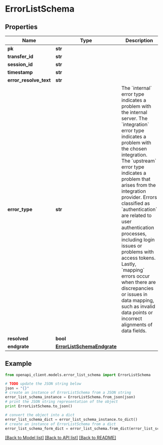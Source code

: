# ErrorListSchema


## Properties

Name | Type | Description | Notes
------------ | ------------- | ------------- | -------------
**pk** | **str** |  | [optional] 
**transfer_id** | **str** |  | [optional] 
**session_id** | **str** |  | [optional] 
**timestamp** | **str** |  | [optional] 
**error_resolve_text** | **str** |  | [optional] 
**error_type** | **str** | The &#x60;internal&#x60; error type indicates a problem with the internal server. The &#x60;integration&#x60; error type indicates a problem with the chosen integration. The &#x60;upstream&#x60; error type indicates a problem that arises from the integration provider. Errors classified as &#x60;authentication&#x60; are related to user authentication processes, including login issues or problems with access tokens. Lastly, &#x60;mapping&#x60; errors occur when there are discrepancies or issues in data mapping, such as invalid data points or incorrect alignments of data fields. | [optional] 
**resolved** | **bool** |  | [optional] 
**endgrate** | [**ErrorListSchemaEndgrate**](ErrorListSchemaEndgrate.md) |  | [optional] 

## Example

```python
from openapi_client.models.error_list_schema import ErrorListSchema

# TODO update the JSON string below
json = "{}"
# create an instance of ErrorListSchema from a JSON string
error_list_schema_instance = ErrorListSchema.from_json(json)
# print the JSON string representation of the object
print ErrorListSchema.to_json()

# convert the object into a dict
error_list_schema_dict = error_list_schema_instance.to_dict()
# create an instance of ErrorListSchema from a dict
error_list_schema_form_dict = error_list_schema.from_dict(error_list_schema_dict)
```
[[Back to Model list]](../README.md#documentation-for-models) [[Back to API list]](../README.md#documentation-for-api-endpoints) [[Back to README]](../README.md)


